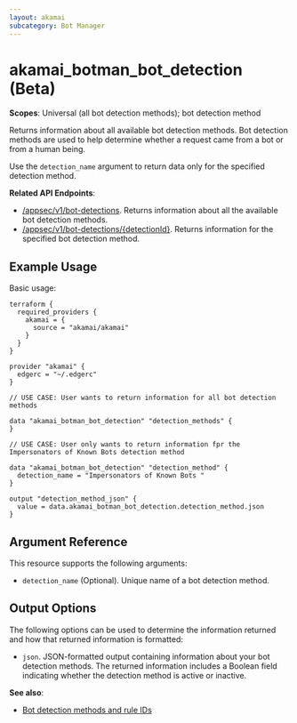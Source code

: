 ```yaml
---
layout: akamai
subcategory: Bot Manager
---
```


# akamai_botman_bot_detection (Beta)

**Scopes**: Universal (all bot detection methods); bot detection method

Returns information about all available bot detection methods. Bot detection methods are used to help determine whether a request came from a bot or from a human being.

Use the `detection_name` argument to return data only for the specified detection method.

**Related API Endpoints**:

- [/appsec/v1/bot-detections](https://techdocs.akamai.com/bot-manager/reference/get-bot-detections). Returns information about all the available bot detection methods.
- [/appsec/v1/bot-detections/{detectionId}](https://techdocs.akamai.com/bot-manager/reference/get-bot-detection). Returns information for the specified bot detection method.

## Example Usage

Basic usage:

```
terraform {
  required_providers {
    akamai = {
      source = "akamai/akamai"
    }
  }
}

provider "akamai" {
  edgerc = "~/.edgerc"
}

// USE CASE: User wants to return information for all bot detection methods

data "akamai_botman_bot_detection" "detection_methods" {
}

// USE CASE: User only wants to return information fpr the Impersonators of Known Bots detection method

data "akamai_botman_bot_detection" "detection_method" {
  detection_name = "Impersonators of Known Bots "
}

output "detection_method_json" {
  value = data.akamai_botman_bot_detection.detection_method.json
}
```

## Argument Reference

This resource supports the following arguments:

- `detection_name` (Optional). Unique name of a bot detection method.

## Output Options

The following options can be used to determine the information returned and how that returned information is formatted:

- `json`. JSON-formatted output containing information about your bot detection methods. The returned information includes a Boolean field indicating whether the detection method is active or inactive.

**See also**:

- [Bot detection methods and rule IDs](https://techdocs.akamai.com/bot-manager/docs/bot-det-methods-rule-ids)
